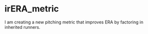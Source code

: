 # irERA_metric
I am creating a new pitching metric that improves ERA by factoring in inherited runners.
